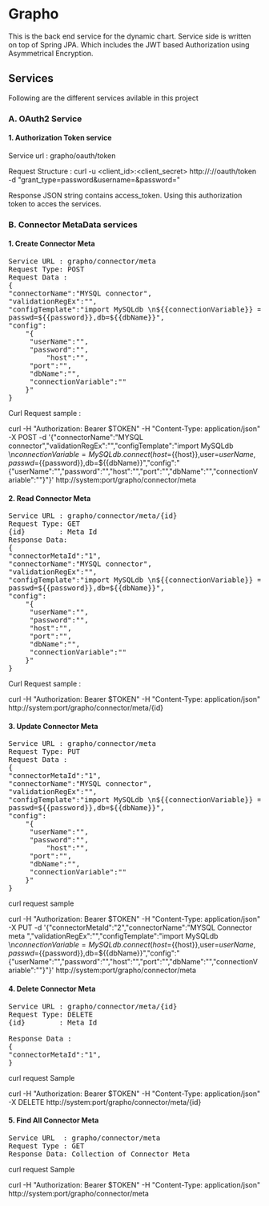 # Grapho
This is the back end service for the dynamic chart. Service side is written on top of Spring JPA. Which includes the JWT based Authorization using Asymmetrical Encryption.
## Services 
Following are the different services avilable in this project 
### A. OAuth2 Service
#### 1. Authorization Token service 
Service url : grapho/oauth/token

Request Structure : curl -u <client_id>:<client_secret> http://<IP>:<port>/<context-root>/oauth/token -d "grant_type=password&username=<userName>&password=<Password>"

Response JSON string contains access_token. Using this authorization token to acces the services.
### B. Connector MetaData services 
#### 1. Create Connector Meta
<pre>
Service URL : grapho/connector/meta
Request Type: POST
Request Data :
{
"connectorName":"MYSQL connector",
"validationRegEx":"",
"configTemplate":"import MySQLdb \n${{connectionVariable}} = MySQLdb.connect(host=${{host}},user=${{userName}}, 
passwd=${{password}},db=${{dbName}}",
"config":
	"{
	 "userName":"<value>",
	 "password":"<value>",
    	 "host":"<value>",	 
	 "port":"<value>",	 
	 "dbName":"<value>",	 
	 "connectionVariable":"<value>"	 
	}"	
}
</pre>

Curl Request sample : 

curl  -H "Authorization: Bearer $TOKEN" -H "Content-Type: application/json" -X POST -d '{"connectorName":"MYSQL 				 connector","validationRegEx":"","configTemplate":"import MySQLdb \n${{connectionVariable}} = MySQLdb.connect(host=${{host}},user=${{userName}}, passwd=${{password}},db=${{dbName}}","config":"{\"userName\":\"<value>\",\"password\":\"<value>\",\"host\":\"<value>\",\"port\":\"<value>\",\"dbName\":\"<value>\",\"connectionVariable\":\"<value>\"}"}' http://system:port/grapho/connector/meta

#### 2. Read Connector Meta
<pre>
Service URL : grapho/connector/meta/{id}
Request Type: GET
{id}        : Meta Id
Response Data: 
{
"connectorMetaId":"1",
"connectorName":"MYSQL connector",
"validationRegEx":"",
"configTemplate":"import MySQLdb \n${{connectionVariable}} = MySQLdb.connect(host=${{host}},user=${{userName}}, 
passwd=${{password}},db=${{dbName}}",
"config":
	"{
	 "userName":"<value>",
	 "password":"<value>",
	 "host":"<value>",	 
	 "port":"<value>",	 
	 "dbName":"<value>",	 
	 "connectionVariable":"<value>"	 
	}"	
}
</pre>
Curl Request sample : 

curl  -H "Authorization: Bearer $TOKEN" -H "Content-Type: application/json" http://system:port/grapho/connector/meta/{id}

#### 3. Update Connector Meta
<pre>
Service URL : grapho/connector/meta
Request Type: PUT
Request Data :
{
"connectorMetaId":"1",
"connectorName":"MYSQL connector",
"validationRegEx":"",
"configTemplate":"import MySQLdb \n${{connectionVariable}} = MySQLdb.connect(host=${{host}},user=${{userName}}, 
passwd=${{password}},db=${{dbName}}",
"config":
	"{
	 "userName":"<value>",
	 "password":"<value>",
    	 "host":"<value>",	 
	 "port":"<value>",	 
	 "dbName":"<value>",	 
	 "connectionVariable":"<value>"	 
	}"	
}
</pre>
curl request sample 

curl  -H "Authorization: Bearer $TOKEN" -H "Content-Type: application/json"  -X PUT -d '{"connectorMetaId":"2","connectorName":"MYSQL Connector meta ","validationRegEx":"","configTemplate":"import MySQLdb \n${{connectionVariable}} = MySQLdb.connect(host=${{host}},user=${{userName}}, passwd=${{password}},db=${{dbName}}","config":"{\"userName\":\"<value>\",\"password\":\"<value>\",\"host\":\"<value>\",\"port\":\"<value>\",\"dbName\":\"<value>\",\"connectionVariable\":\"<value>\"}"}' http://system:port/grapho/connector/meta
	
#### 4. Delete Connector Meta
<pre>
Service URL : grapho/connector/meta/{id}
Request Type: DELETE
{id}        : Meta Id

Response Data :
{
"connectorMetaId":"1",
}
</pre>
curl request Sample 

curl  -H "Authorization: Bearer $TOKEN" -H "Content-Type: application/json" -X DELETE  http://system:port/grapho/connector/meta/{id}

#### 5. Find All Connector Meta
<pre>
Service URL  : grapho/connector/meta
Request Type : GET
Response Data: Collection of Connector Meta
</pre>

curl request Sample 

curl  -H "Authorization: Bearer $TOKEN" -H "Content-Type: application/json" http://system:port/grapho/connector/meta

